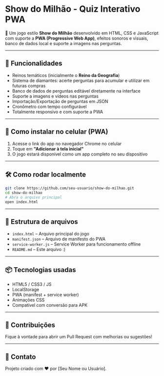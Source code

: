 
# Show do Milhão - Quiz Interativo PWA

🎉 Um jogo estilo **Show do Milhão** desenvolvido em HTML, CSS e JavaScript com suporte a **PWA (Progressive Web App)**, efeitos sonoros e visuais, banco de dados local e suporte a imagens nas perguntas.

---

## 🚀 Funcionalidades

- Reinos temáticos (inicialmente o **Reino da Geografia**)
- Sistema de diamantes: acerte perguntas para acumular e utilizar em futuras compras
- Banco de dados de perguntas editável diretamente na interface
- Suporte a imagens e vídeos nas perguntas
- Importação/Exportação de perguntas em JSON
- Cronômetro com tempo configurável
- Totalmente responsivo e com suporte a PWA

---

## 📲 Como instalar no celular (PWA)

1. Acesse o link do app no navegador Chrome no celular
2. Toque em **"Adicionar à tela inicial"**
3. O jogo estará disponível como um app completo no seu dispositivo

---

## 🛠 Como rodar localmente

```bash
git clone https://github.com/seu-usuario/show-do-milhao.git
cd show-do-milhao
# Abra o arquivo principal
open index.html
```

---

## 📁 Estrutura de arquivos

- `index.html` – Arquivo principal do jogo
- `manifest.json` – Arquivo de manifesto do PWA
- `service-worker.js` – Service Worker para funcionamento offline
- `README.md` – Este arquivo :)

---

## 📦 Tecnologias usadas

- HTML5 / CSS3 / JS
- LocalStorage
- PWA (manifest + service worker)
- Animações CSS
- Compatível com conversão para APK

---

## 🙌 Contribuições

Fique à vontade para abrir um Pull Request com melhorias ou sugestões!

---

## 📧 Contato

Projeto criado com ❤️ por [Seu Nome ou Usuário].
